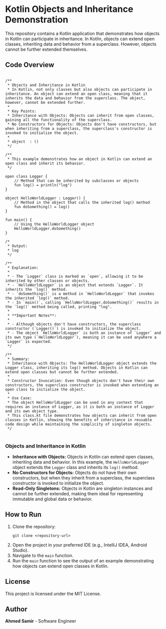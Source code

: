 <body>

<h1>Kotlin Objects and Inheritance Demonstration</h1>

<p>This repository contains a Kotlin application that demonstrates how objects in Kotlin can participate in inheritance. In Kotlin, objects can extend open classes, inheriting data and behavior from a superclass. However, objects cannot be further extended themselves.</p>

<h2>Code Overview</h2>

<pre>
<code>
/**
 * Objects and Inheritance in Kotlin
 * In Kotlin, not only classes but also objects can participate in inheritance. An object can extend an open class, meaning that it inherits the data and behavior from the superclass. The object, however, cannot be extended further.
 *
 * Key Points:
 * Inheritance with Objects: Objects can inherit from open classes, gaining all the functionality of the superclass.
 * No Constructors for Objects: Objects don't have constructors, but when inheriting from a superclass, the superclass's constructor is invoked to initialize the object.
 *
 * object <ObjectName> : <Superclass>()
 */

/**
 * This example demonstrates how an object in Kotlin can extend an open class and inherit its behavior.
 */

open class Logger {
    // Method that can be inherited by subclasses or objects
    fun log() = println("log")
}

object HelloWorldLogger : Logger() {
    // Method in the object that calls the inherited log() method
    fun doSomething() = log()
}

fun main() {
    // Using the HelloWorldLogger object
    HelloWorldLogger.doSomething()
}

/*
 * Output:
 * log
 */

/**
 * Explanation:
 *
 * - The `Logger` class is marked as `open`, allowing it to be inherited by other classes or objects.
 * - `HelloWorldLogger` is an object that extends `Logger`. It inherits the `log()` method.
 * - `doSomething()` is a method in `HelloWorldLogger` that invokes the inherited `log()` method.
 * - In `main()`, calling `HelloWorldLogger.doSomething()` results in the `log()` method being called, printing "log".
 *
 * **Important Notes**:
 *
 * - Although objects don't have constructors, the superclass constructor (`Logger()`) is invoked to initialize the object.
 * - The object `HelloWorldLogger` is both an instance of `Logger` and its own type (`HelloWorldLogger`), meaning it can be used anywhere a `Logger` is expected.
 */

/**
 * Summary:
 * Inheritance with Objects: The HelloWorldLogger object extends the Logger class, inheriting its log() method. Objects in Kotlin can extend open classes but cannot be further extended.
 *
 * Constructor Invocation: Even though objects don't have their own constructors, the superclass constructor is invoked when extending an open class to initialize the object.
 *
 * Use Case:
 * The object HelloWorldLogger can be used in any context that requires an instance of Logger, as it is both an instance of Logger and its own object type.
 * This class.kt file demonstrates how objects can inherit from open classes in Kotlin, showing the benefits of inheritance in reusable code design while maintaining the simplicity of singleton objects.
 */
</code>
</pre>

<h3>Objects and Inheritance in Kotlin</h3>

<ul>
    <li><strong>Inheritance with Objects:</strong> Objects in Kotlin can extend open classes, inheriting data and behavior. In this example, the <code>HelloWorldLogger</code> object extends the <code>Logger</code> class and inherits its <code>log()</code> method.</li>
    <li><strong>No Constructors for Objects:</strong> Objects do not have their own constructors, but when they inherit from a superclass, the superclass constructor is invoked to initialize the object.</li>
    <li><strong>Read-Only Singletons:</strong> Objects in Kotlin are singleton instances and cannot be further extended, making them ideal for representing immutable and global data or behavior.</li>
</ul>

<h2>How to Run</h2>

<ol>
    <li>Clone the repository:
        <pre><code>git clone &lt;repository-url&gt;</code></pre>
    </li>
    <li>Open the project in your preferred IDE (e.g., IntelliJ IDEA, Android Studio).</li>
    <li>Navigate to the <code>main</code> function.</li>
    <li>Run the <code>main</code> function to see the output of an example demonstrating how objects can extend open classes in Kotlin.</li>
</ol>

<h2>License</h2>

<p>This project is licensed under the MIT License.</p>

<h2>Author</h2>

<p><strong>Ahmed Samir</strong> - Software Engineer</p>

</body>
</html>
